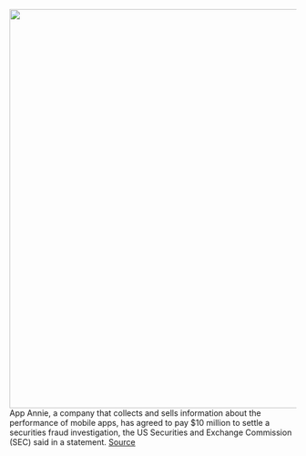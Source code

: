 <img src='https://cdn.vox-cdn.com/thumbor/EmLh98e-nHp79_5AhGcyja5SikA=/0x0:2040x1360/1200x800/filters:focal(857x517:1183x843)/cdn.vox-cdn.com/uploads/chorus_image/image/69861110/acastro_200302_3922_SuperTuesday_gavel.0.0.jpg' width='700px' /><br/>
App Annie, a company that collects and sells information about the performance of mobile apps, has agreed to pay $10 million to settle a securities fraud investigation, the US Securities and Exchange Commission (SEC) said in a statement.
<a href='https://www.theverge.com/2021/9/15/22675264/app-annie-settlement-fraud-investigation-sec-data-apps-alternative'> Source <a/>